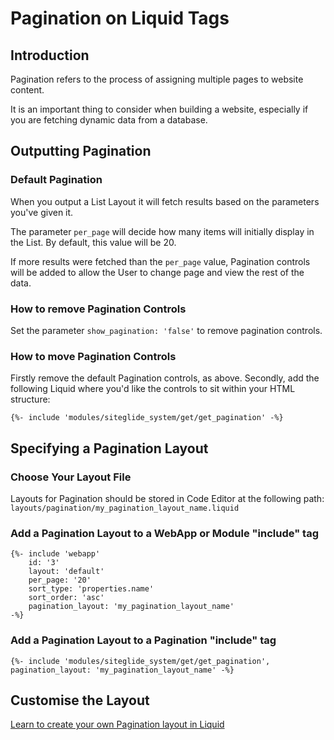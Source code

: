 # Pagination on Liquid Tags

## Introduction

Pagination refers to the process of assigning multiple pages to website content.

It is an important thing to consider when building a website, especially if you are fetching dynamic data from a database.

## Outputting Pagination

### Default Pagination

When you output a List Layout it will fetch results based on the parameters you've given it.

The parameter `per_page` will decide how many items will initially display in the List. By default, this value will be 20.

If more results were fetched than the `per_page` value, Pagination controls will be added to allow the User to change page and view the rest of the data.

### How to remove Pagination Controls

Set the parameter `show_pagination: 'false'` to remove pagination controls.

### How to move Pagination Controls

Firstly remove the default Pagination controls, as above. Secondly, add the following Liquid where you'd like the controls to sit within your HTML structure:

```liquid
{%- include 'modules/siteglide_system/get/get_pagination' -%}

```

## Specifying a Pagination Layout

### Choose Your Layout File

Layouts for Pagination should be stored in Code Editor at the following path: `layouts/pagination/my_pagination_layout_name.liquid`

### Add a Pagination Layout to a WebApp or Module "include" tag

```liquid
{%- include 'webapp'
    id: '3'
    layout: 'default'
    per_page: '20'
    sort_type: 'properties.name'
    sort_order: 'asc'
    pagination_layout: 'my_pagination_layout_name'
-%}

```

### Add a Pagination Layout to a Pagination "include" tag

```liquid
{%- include 'modules/siteglide_system/get/get_pagination', pagination_layout: 'my_pagination_layout_name' -%}
```

## Customise the Layout

[Learn to create your own Pagination layout in Liquid](pagination-layouts.md)
